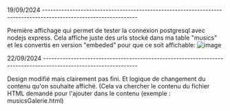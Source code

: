 19/09/2024 ----------------------------------------------------------------------------------------------------------------

Première affichage qui permet de tester la connexion postgresql avec nodejs express.
Cela affiche juste des urls stocké dans ma table "musics" et les convertis en version "embeded" pour que ce soit affichable:
![image](https://github.com/user-attachments/assets/ee4e6a0d-1ed0-44a0-ad0b-25bad2464de9)

22/09/2024 ----------------------------------------------------------------------------------------------------------------

Design modifié mais clairement pas fini. Et logique de changement du contenu qu'on souhaite affiché. (Cela va chercher le contenu du fichier HTML demandé pour l'ajouter dans le contenu (exemple : musicsGalerie.html)

